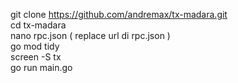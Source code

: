 git clone https://github.com/andremax/tx-madara.git <br />
cd tx-madara <br />
nano rpc.json ( replace url di rpc.json ) <br />
go mod tidy <br />
screen -S tx <br />
go run main.go <br />
